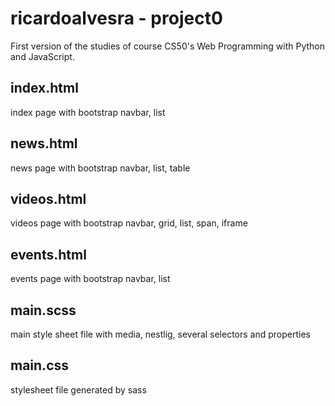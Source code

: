 # ricardoalvesra - project0
First version of the studies of course CS50's Web Programming with Python and JavaScript.

## index.html
index page with bootstrap navbar, list

## news.html
news page with bootstrap navbar, list, table

## videos.html
videos page with bootstrap navbar, grid, list, span, iframe

## events.html
events page with bootstrap navbar, list

## main.scss
main style sheet file with media, nestlig, several selectors and properties 

## main.css
stylesheet file generated by sass
